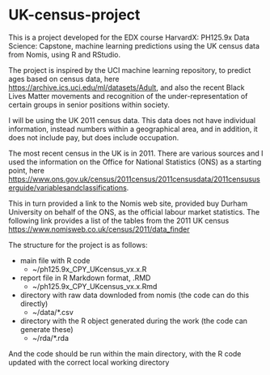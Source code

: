 # UK-census-project

This is a project developed for the EDX course HarvardX: PH125.9x Data Science: Capstone, machine learning predictions using the UK census data from Nomis, using R and RStudio.

The project is inspired by the UCI machine learning repository, to predict ages based on census data, here https://archive.ics.uci.edu/ml/datasets/Adult, and also the recent Black Lives Matter movements and recognition of the under-representation of certain groups in senior positions within society.

I will be using the UK 2011 census data.  This data does not have individual information, instead numbers within a geographical area, and in addition, it does not include pay, but does include occupation.

The most recent census in the UK is in 2011.  There are various sources and I used the information on the Office for National Statistics (ONS) as a starting point, here https://www.ons.gov.uk/census/2011census/2011censusdata/2011censususerguide/variablesandclassifications.

This in turn provided a link to the Nomis web site, provided buy Durham University on behalf of the ONS, as the official labour market statistics.  The following link provides a list of the tables from the 2011 UK census  https://www.nomisweb.co.uk/census/2011/data_finder 

The structure for the project is as follows:

* main file with R code 
  * ~/ph125.9x_CPY_UKcensus_vx.x.R 
* report file in R Markdown format, .RMD
  * ~/ph125.9x_CPY_UKcensus_vx.x.Rmd
* directory with raw data downloded from nomis (the code can do this directly)
  * ~/data/*.csv
* directory with the R object generated during the work (the code can generate these)
  * ~/rda/*.rda
  
And the code should be run within the main directory, with the R code updated with the correct local working directory
